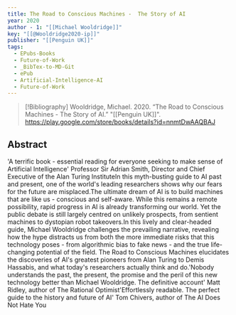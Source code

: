 ```yaml
---
title: The Road to Conscious Machines -  The Story of AI
year: 2020
author - 1: "[[Michael Wooldridge]]"
key: "[[@Wooldridge2020-ip]]"
publisher: "[[Penguin UK]]"
tags:
  - EPubs-Books
  - Future-of-Work
  - _BibTex-to-MD-Git
  - ePub
  - Artificial-Intelligence-AI
  - Future-of-Work
---
```


> [!Bibliography]
> Wooldridge, Michael. 2020. “The Road to Conscious Machines -  The Story of AI.” "[[Penguin UK]]". https://play.google.com/store/books/details?id=nnmtDwAAQBAJ

## Abstract
'A terrific book - essential reading for everyone seeking to make sense of Artificial Intelligence' Professor Sir Adrian Smith, Director and Chief Executive of the Alan Turing InstituteIn this myth-busting guide to AI past and present, one of the world's leading researchers shows why our fears for the future are misplaced.The ultimate dream of AI is to build machines that are like us -  conscious and self-aware. While this remains a remote possibility, rapid progress in AI is already transforming our world. Yet the public debate is still largely centred on unlikely prospects, from sentient machines to dystopian robot takeovers.In this lively and clear-headed guide, Michael Wooldridge challenges the prevailing narrative, revealing how the hype distracts us from both the more immediate risks that this technology poses - from algorithmic bias to fake news - and the true life-changing potential of the field. The Road to Conscious Machines elucidates the discoveries of AI's greatest pioneers from Alan Turing to Demis Hassabis, and what today's researchers actually think and do.'Nobody understands the past, the present, the promise and the peril of this new technology better than Michael Wooldridge. The definitive account' Matt Ridley, author of The Rational Optimist'Effortlessly readable. The perfect guide to the history and future of AI' Tom Chivers, author of The AI Does Not Hate You